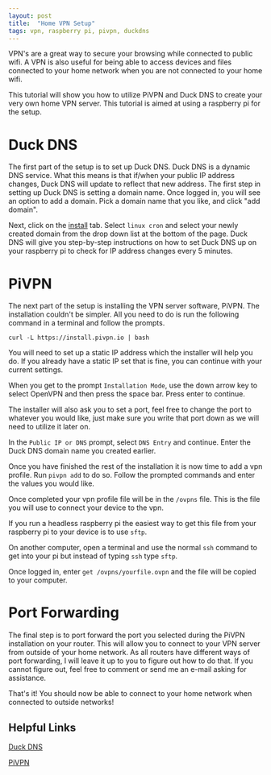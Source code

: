 ```yaml
---
layout: post
title:  "Home VPN Setup"
tags: vpn, raspberry pi, pivpn, duckdns
---
```


VPN's are a great way to secure your browsing while connected to public wifi. A VPN is also useful for being able to access devices and files connected to your home network when you are not connected to your home wifi. 

This tutorial will show you how to utilize PiVPN and Duck DNS to create your very own home VPN server. This tutorial is aimed at using a raspberry pi for the setup. 

# Duck DNS

The first part of the setup is to set up Duck DNS. Duck DNS is a dynamic DNS service. What this means is that if/when your public IP address changes, Duck DNS will update to reflect that new address. The first step in setting up Duck DNS is setting a domain name. Once logged in, you will see an option to add a domain. Pick a domain name that you like, and click "add domain". 

Next, click on the [install](https://www.duckdns.org/install.jsp) tab. Select `linux cron` and select your newly created domain from the drop down list at the bottom of the page. Duck DNS will give you step-by-step instructions on how to set Duck DNS up on your raspberry pi to check for IP address changes every 5 minutes. 

# PiVPN

The next part of the setup is installing the VPN server software, PiVPN. The installation couldn't be simpler. All you need to do is run the following command in a terminal and follow the prompts. 

` curl -L https://install.pivpn.io | bash `

You will need to set up a static IP address which the installer will help you do. If you already have a static IP set that is fine, you can continue with your current settings. 

When you get to the prompt `Installation Mode`, use the down arrow key to select OpenVPN and then press the space bar. Press enter to continue. 

The installer will also ask you to set a port, feel free to change the port to whatever you would like, just make sure you write that port down as we will need to utilize it later on. 

In the `Public IP or DNS` prompt, select `DNS Entry` and continue. Enter the Duck DNS domain name you created earlier. 

Once you have finished the rest of the installation it is now time to add a vpn profile. Run `pivpn add` to do so. Follow the prompted commands and enter the values you would like. 

Once completed your vpn profile file will be in the `/ovpns` file. This is the file you will use to connect your device to the vpn. 

If you run a headless raspberry pi the easiest way to get this file from your raspberry pi to your device is to use `sftp`. 

On another computer, open a terminal and use the normal `ssh` command to get into your pi but instead of typing `ssh` type `sftp`. 

Once logged in, enter `get /ovpns/yourfile.ovpn` and the file will be copied to your computer.

# Port Forwarding

The final step is to port forward the port you selected during the PiVPN installation on your router. This will allow you to connect to your VPN server from outside of your home network. As all routers have different ways of port forwarding, I will leave it up to you to figure out how to do that. If you cannot figure out, feel free to comment or send me an e-mail asking for assistance. 

That's it! You should now be able to connect to your home network when connected to outside networks! 

## Helpful Links

[Duck DNS](https://www.duckdns.org/)

[PiVPN](https://www.pivpn.io/)